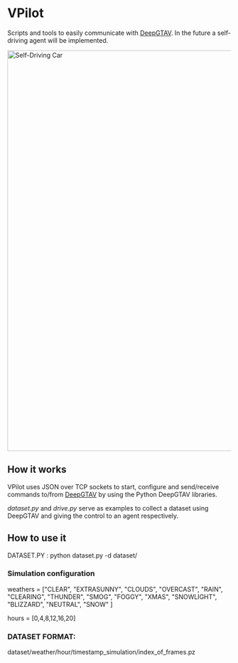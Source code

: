 # VPilot
Scripts and tools to easily communicate with [DeepGTAV](https://github.com/ai-tor/DeepGTAV). In the future a self-driving agent will be implemented.

<img src="http://forococheselectricos.com/wp-content/uploads/2016/07/tesla-autopilot-1.jpg" alt="Self-Driving Car" width="900px">

## How it works

VPilot uses JSON over TCP sockets to start, configure and send/receive commands to/from [DeepGTAV](https://github.com/ai-tor/DeepGTAV) by using the Python DeepGTAV libraries. 

_dataset.py_ and _drive.py_ serve as examples to collect a dataset using DeepGTAV and giving the control to an agent respectively.

## How to use it

DATASET.PY :
python dataset.py -d dataset/ 

### Simulation configuration
weathers = ["CLEAR", "EXTRASUNNY", "CLOUDS", "OVERCAST", "RAIN", "CLEARING", "THUNDER", "SMOG", "FOGGY", "XMAS", "SNOWLIGHT", "BLIZZARD", "NEUTRAL", "SNOW" ]

hours = [0,4,8,12,16,20]

### DATASET FORMAT:
dataset/weather/hour/timestamp_simulation/index_of_frames.pz


